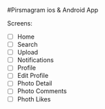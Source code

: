 #Pirsmagram ios & Android App

Screens:
- [ ] Home
- [ ] Search
- [ ] Upload
- [ ] Notifications
- [ ] Profile
- [ ] Edit Profile
- [ ] Photo Detail
- [ ] Photo Comments
- [ ] Photh Likes